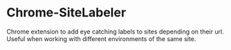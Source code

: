Chrome-SiteLabeler
==================

Chrome extension to add eye catching labels to sites depending on their url. Useful when working with different environments of the same site.